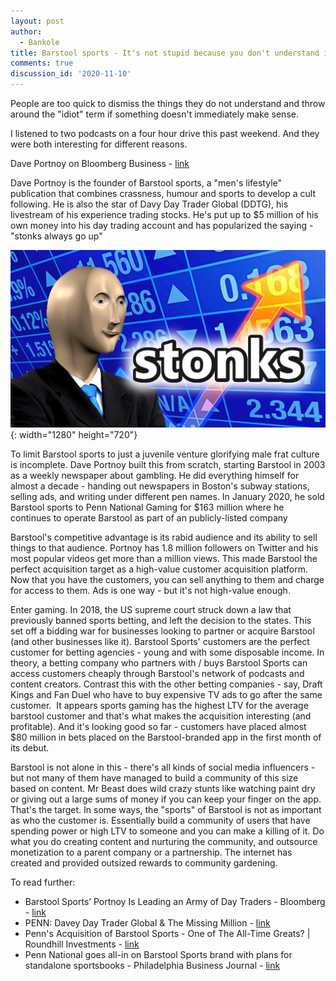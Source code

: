 ```yaml
---
layout: post
author:
  - Bankole
title: Barstool sports - It's not stupid because you don't understand it.
comments: true
discussion_id: '2020-11-10'
---
```


People are too quick to dismiss the things they do not understand and throw around the "idiot" term if something doesn't immediately make sense.

I listened to two podcasts on a four hour drive this past weekend. And they were both interesting for different reasons.

Dave Portnoy on Bloomberg Business - [link](https://www.bloomberg.com/news/audio/2020-10-02/dave-portnoy-on-the-business-of-sports-media-podcast)

Dave Portnoy is the founder of Barstool sports, a "men's lifestyle" publication that combines crassness, humour and sports to develop a cult following. He is also the star of Davy Day Trader Global (DDTG), his livestream of his experience trading stocks. He's put up to $5 million of his own money into his day trading account and has popularized the saying - "stonks always go up"

![](/uploads/maxresdefault.jpg){: width="1280" height="720"}

To limit Barstool sports to just a juvenile venture glorifying male frat culture is incomplete. Dave Portnoy built this from scratch, starting Barstool in 2003 as a weekly newspaper about gambling. He did everything himself for almost a decade - handing out newspapers in Boston's subway stations, selling ads, and writing under different pen names. In January 2020, he sold Barstool sports to Penn National Gaming for $163 million where he continues to operate Barstool as part of an publicly-listed company

Barstool's competitive advantage is its rabid audience and its ability to sell things to that audience. Portnoy has 1.8 million followers on Twitter and his most popular videos get more than a million views. This made Barstool the perfect acquisition target as a high-value customer acquisition platform. Now that you have the customers, you can sell anything to them and charge for access to them. Ads is one way - but it's not high-value enough.

Enter gaming. In 2018, the US supreme court struck down a law that previously banned sports betting, and left the decision to the states. This set off a bidding war for businesses looking to partner or acquire Barstool (and other businesses like it). Barstool Sports' customers are the perfect customer for betting agencies - young and with some disposable income. In theory, a betting company who partners with / buys Barstool Sports can access customers cheaply through Barstool's network of podcasts and content creators. Contrast this with the other betting companies - say, Draft Kings and Fan Duel who have to buy expensive TV ads to go after the same customer.&nbsp; It appears sports gaming has the highest LTV for the average barstool customer and that's what makes the acquisition interesting (and profitable). And it's looking good so far - customers have placed almost $80 million in bets placed on the Barstool-branded app in the first month of its debut.

Barstool is not alone in this - there's all kinds of social media influencers - but not many of them have managed to build a community of this size based on content. Mr Beast does wild crazy stunts like watching paint dry or giving out a large sums of money if you can keep your finger on the app. That's the target. In some ways, the "sports" of Barstool is not as important as who the customer is. Essentially build a community of users that have spending power or high LTV to someone and you can make a killing of it. Do what you do creating content and nurturing the community, and outsource monetization to a parent company or a partnership. The internet has created and provided outsized rewards to community gardening.

To read further:

* Barstool Sports’ Portnoy Is Leading an Army of Day Traders - Bloomberg - [link](https://www.bloomberg.com/news/articles/2020-06-12/barstool-sports-dave-portnoy-is-leading-an-army-of-day-traders)
* PENN: Davey Day Trader Global & The Missing Million - [link](https://stocknews.com/news/penn-davey-day-trader-global-the-missing-million/)
* Penn's Acquisition of Barstool Sports - One of The All-Time Greats? \| Roundhill Investments - [link](https://www.roundhillinvestments.com/research/sportsbetting/penn-acquisition-of-barstool-sports)
* Penn National goes all-in on Barstool Sports brand with plans for standalone sportsbooks - Philadelphia Business Journal - [link](https://www.bizjournals.com/philadelphia/news/2020/10/30/penn-national-barstool-plans-sportsbooks-michigan.html)

&nbsp;
